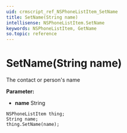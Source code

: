 ```yaml
---
uid: crmscript_ref_NSPhoneListItem_SetName
title: SetName(String name)
intellisense: NSPhoneListItem.SetName
keywords: NSPhoneListItem, GetName
so.topic: reference
---
```


# SetName(String name)

The contact or person's name

**Parameter:** 
 - **name** String

```crmscript
NSPhoneListItem thing;
String name;
thing.SetName(name);
```

